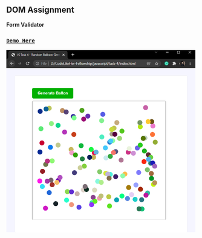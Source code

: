 ## DOM Assignment

**Form Validator**  
### [**`Demo Here`**](https://coderushnepal.github.io/KritiPrajapati/javascript/task-5/)

<img src="image/demo.PNG/" width="500px">
